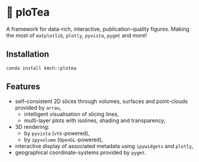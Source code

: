# :leaves: ploTea 

A framework for data-rich, interactive, publication-quality figures. Making the most of `matplotlib`, `plotly`, `pyvista`, `pygmt` and more!

## Installation
`conda install kmch::plotea`

## Features
- self-consistent 2D slices through volumes, surfaces and point-clouds provided by `arrau`,
  - intelligent visualisation of slicing lines,
  - multi-layer plots with isolines, shading and transparency,
- 3D rendering:
  - by `pyvista` (`vtk`-powered),
  - by `ipyvolume` (`OpenGL`-powered), 
- interactive display of associated metadata using `ipywidgets` and `plotly`,
- geographical coordinate-systems provided by `pygmt`.
